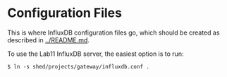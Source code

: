 Configuration Files
===================

This is where InfluxDB configuration files go, which should be created as
described in [../README.md](../README.md).

To use the Lab11 InfluxDB server, the easiest option is to run:

```
$ ln -s shed/projects/gateway/influxdb.conf .
```

